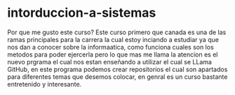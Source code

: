 # intorduccion-a-sistemas
Por que me gusto este curso?
Este curso primero que canada es una de las ramas principales para la carrera la cual estoy inciando a estudiar ya que nos dan a conocer sobre la informaatica, como funciona cuales son los metodos para poder ejercerla pero lo que mas me llama la atencion es el nuevo prgrama el cual nos estan enseñando a utilizar el cual se LLama GitHub, en este programa podemos crear repositorios el cual son apartados para diferentes temas que desemos colocar, en genral es un curso bastante entretenido y interesante. 


